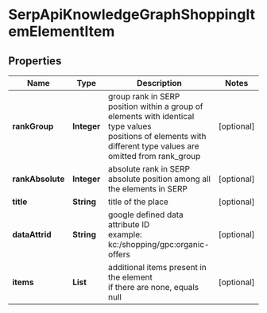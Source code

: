 # SerpApiKnowledgeGraphShoppingItemElementItem


## Properties

| Name | Type | Description | Notes |
|------------ | ------------- | ------------- | -------------|
**rankGroup** | **Integer** | group rank in SERP<br>position within a group of elements with identical type values<br>positions of elements with different type values are omitted from rank_group |[optional]|
**rankAbsolute** | **Integer** | absolute rank in SERP<br>absolute position among all the elements in SERP |[optional]|
**title** | **String** | title of the place |[optional]|
**dataAttrid** | **String** | google defined data attribute ID<br>example:<br>kc:/shopping/gpc:organic-offers |[optional]|
**items** | **List<KnowledgeGraphShoppingElement>** | additional items present in the element<br>if there are none, equals null |[optional]|